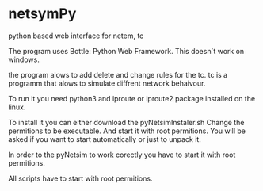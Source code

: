 # netsymPy
python based web interface for netem, tc

The program uses Bottle: Python Web Framework.
This doesn`t work on windows. 

the program alows to add delete and change rules for the tc.
tc is a programm that alows to simulate diffrent network behaivour.

To run it you need python3 and iproute or iproute2 package installed on the linux.

To install it you can either download the pyNetsimInstaler.sh 
Change the permitions to be executable.
And start it with root permitions. 
You will be asked if you want to start automatically or just to unpack it.


In order to the pyNetsim to work corectly you have to start it with root permitions.

All scripts have to start with root permitions.
